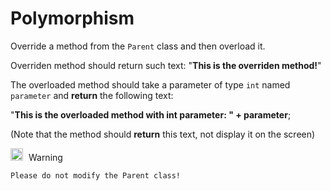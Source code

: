 # Polymorphism

Override a method from the ``Parent`` class and then overload it.

Overriden method should return such text: "**This is the overriden method!**"

The overloaded method should take a parameter of type ``int`` named ``parameter`` and **return** the following text:

"**This is the overloaded method with int parameter: " + parameter**;

(Note that the method should **return** this text, not display it on the screen)

<link rel='stylesheet' href='https://codefinity-content-media.s3.eu-west-1.amazonaws.com/css_custom_styles/joke.css'>
<link rel='stylesheet' href='https://codefinity-content-media.s3.eu-west-1.amazonaws.com/css_custom_styles/TextFormatting.css'>


<div class='joke'>
<div class='joke-content'>
  <div class='joke-header'>
    <img src='https://codefinity-content-media.s3.eu-west-1.amazonaws.com/Java_OOP/warning.png' style='display: inline; height: 20px; width: 20px; margin-right: 5px;'>
    Warning
  </div>
  <div class='joke-text'>

    Please do not modify the Parent class!

  </div>
</div>
</div>
